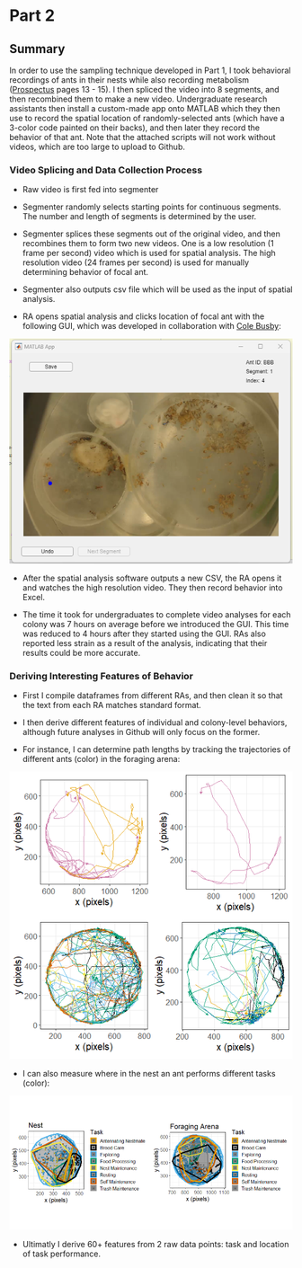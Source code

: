 # Part 2

## Summary

In order to use the sampling technique developed in Part 1, I took behavioral recordings of ants in their nests while also recording metabolism ([Prospectus](https://github.com/colinmichaellynch/End-to-End-Ant-Data-Project/blob/main/Supporting%20Documentation/Colin%20Prospectus.docx) pages 13 - 15). I then spliced the video into 8 segments, and then recombined them to make a new video. Undergraduate research assistants then install a custom-made app onto MATLAB which they then use to record the spatial location of randomly-selected ants (which have a 3-color code painted on their backs), and then later they record the behavior of that ant. Note that the attached scripts will not work without videos, which are too large to upload to Github. 

### Video Splicing and Data Collection Process 

* Raw video is first fed into segmenter

* Segmenter randomly selects starting points for continuous segments. The number and length of segments is determined by the user. 

* Segmenter splices these segments out of the original video, and then recombines them to form two new videos. One is a low resolution (1 frame per second) video which is used for spatial analysis. The high resolution video (24 frames per second) is used for manually determining behavior of focal ant. 

* Segmenter also outputs csv file which will be used as the input of spatial analysis. 

* RA opens spatial analysis and clicks location of focal ant with the following GUI, which was developed in collaboration with [Cole Busby](https://github.com/ColeBusbyMedTech): 

<p align="center">
  <img src=/Images/userInterface.png>
</p>

* After the spatial analysis software outputs a new CSV, the RA opens it and watches the high resolution video. They then record behavior into Excel. 

* The time it took for undergraduates to complete video analyses for each colony was 7 hours on average before we introduced the GUI. This time was reduced to 4 hours after they started using the GUI. RAs also reported less strain as a result of the analysis, indicating that their results could be more accurate. 

### Deriving Interesting Features of Behavior

* First I compile dataframes from different RAs, and then clean it so that the text from each RA matches standard format. 

* I then derive different features of individual and colony-level behaviors, although future analyses in Github will only focus on the former. 

* For instance, I can determine path lengths by tracking the trajectories of different ants (color) in the foraging arena:

<p align="center">
  <img src=/Images/antPaths.png>
</p>

* I can also measure where in the nest an ant performs different tasks (color): 

<p align="center">
  <img src=/Images/taskLocation.png>
</p>

* Ultimatly I derive 60+ features from 2 raw data points: task and location of task performance. 
